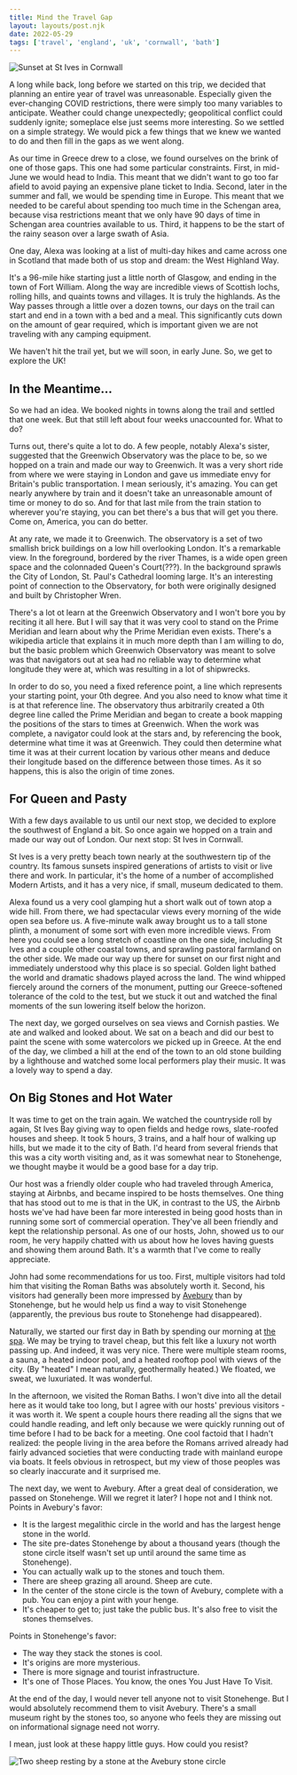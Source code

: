 ```yaml
---
title: Mind the Travel Gap
layout: layouts/post.njk
date: 2022-05-29
tags: ['travel', 'england', 'uk', 'cornwall', 'bath']
---
```


![Sunset at St Ives in Cornwall](/_images/st_ives.png)

A long while back, long before we started on this trip, we decided that planning an entire year of travel was
unreasonable. Especially given the ever-changing COVID restrictions, there were simply too many variables to anticipate.
Weather could change unexpectedly; geopolitical conflict could suddenly ignite; someplace else just seems more
interesting. So we settled on a simple strategy. We would pick a few things that we knew we wanted to do and then fill
in the gaps as we went along.

As our time in Greece drew to a close, we found ourselves on the brink of one of those gaps. This one had some
particular constraints. First, in mid-June we would head to India. This meant that we didn't want to go too far afield
to avoid paying an expensive plane ticket to India. Second, later in the summer and fall, we would be spending time in
Europe. This meant that we needed to be careful about spending too much time in the Schengan area, because visa
restrictions meant that we only have 90 days of time in Schengan area countries available to us. Third, it happens to
be the start of the rainy season over a large swath of Asia. 

One day, Alexa was looking at a list of multi-day hikes and came across one in Scotland that made both of us stop and
dream: the West Highland Way.

It's a 96-mile hike starting just a little north of Glasgow, and ending in the town of Fort William. Along the way are
incredible views of Scottish lochs, rolling hills, and quaints towns and villages. It is truly the highlands. As the Way
passes through a little over a dozen towns, our days on the trail can start and end in a town with a bed and a
meal. This significantly cuts down on the amount of gear required, which is important given we are not traveling with
any camping equipment.

We haven't hit the trail yet, but we will soon, in early June. So, we get to explore the UK!

## In the Meantime...

So we had an idea. We booked nights in towns along the trail and settled that one week. But that still left about four
weeks unaccounted for. What to do?

Turns out, there's quite a lot to do. A few people, notably Alexa's sister, suggested that the Greenwich Observatory was
the place to be, so we hopped on a train and made our way to Greenwich. It was a very short ride from where we were
staying in London and gave us immediate envy for Britain's public transportation. I mean seriously, it's amazing. You
can get nearly anywhere by train and it doesn't take an unreasonable amount of time or money to do so. And for that last
mile from the train station to wherever you're staying, you can bet there's a bus that will get you there. Come on,
America, you can do better.

At any rate, we made it to Greenwich. The observatory is a set of two smallish brick buildings on a low hill overlooking
London. It's a remarkable view. In the foreground, bordered by the river Thames, is a wide open green space and the
colonnaded Queen's Court(???). In the background sprawls the City of London, St. Paul's Cathedral looming large. It's
an interesting point of connection to the Observatory, for both were originally designed and built by Christopher Wren.

There's a lot ot learn at the Greenwich Observatory and I won't bore you by reciting it all here. But I will say that it
was very cool to stand on the Prime Meridian and learn about why the Prime Meridian even exists. There's a wikipedia
article that explains it in much more depth than I am willing to do, but the basic problem which Greenwich Observatory
was meant to solve was that navigators out at sea had no reliable way to determine what longitude they were at, which
was resulting in a lot of shipwrecks.

In order to do so, you need a fixed reference point, a line which represents your starting point, your 0th degree. And
you also need to know what time it is at that reference line. The observatory thus arbitrarily created a 0th degree line
called the Prime Meridian and began to create a book mapping the positions of the stars to times at Greenwich. When the
work was complete, a navigator could look at the stars and, by referencing the book, determine what time it was at
Greenwich. They could then determine what time it was at their current location by various other means and deduce their
longitude based on the difference between those times. As it so happens, this is also the origin of time zones.

## For Queen and Pasty

With a few days available to us until our next stop, we decided to explore the southwest of England a bit. So once again
we hopped on a train and made our way out of London. Our next stop: St Ives in Cornwall.

St Ives is a very pretty beach town nearly at the southwestern tip of the country. Its famous sunsets inspired
generations of artists to visit or live there and work. In particular, it's the home of a number of accomplished Modern
Artists, and it has a very nice, if small, museum dedicated to them.

Alexa found us a very cool glamping hut a short walk out of town atop a wide hill. From there, we had spectacular views
every morning of the wide open sea before us. A five-minute walk away brought us to a tall stone plinth, a monument of
some sort with even more incredible views. From here you could see a long stretch of coastline on the one side,
including St Ives and a couple other coastal towns, and sprawling pastoral farmland on the other side. We made our way
up there for sunset on our first night and immediately understood why this place is so special. Golden light bathed the
world and dramatic shadows played across the land. The wind whipped fiercely around the corners of the monument, putting
our Greece-softened tolerance of the cold to the test, but we stuck it out and watched the final moments of the sun
lowering itself below the horizon.

The next day, we gorged ourselves on sea views and Cornish pasties. We ate and walked and looked about. We sat on a
beach and did our best to paint the scene with some watercolors we picked up in Greece. At the end of the day, we
climbed a hill at the end of the town to an old stone building by a lighthouse and watched some local performers play
their music. It was a lovely way to spend a day.

## On Big Stones and Hot Water

It was time to get on the train again. We watched the countryside roll by again, St Ives Bay giving way to open fields
and hedge rows, slate-roofed houses and sheep. It took 5 hours, 3 trains, and a half hour of walking up hills, but we
made it to the city of Bath. I'd heard from several friends that this was a city worth visiting and, as it was somewhat
near to Stonehenge, we thought maybe it would be a good base for a day trip.

Our host was a friendly older couple who had traveled through America, staying at Airbnbs, and became inspired to be
hosts themselves. One thing that has stood out to me is that in the UK, in contrast to the US, the Airbnb hosts we've
had have been far more interested in being good hosts than in running some sort of commercial operation. They've all
been friendly and kept the relationship personal. As one of our hosts, John, showed us to our room, he very happily
chatted with us about how he loves having guests and showing them around Bath. It's a warmth that I've come to really
appreciate.

John had some recommendations for us too. First, multiple visitors had told him that visiting the Roman Baths was
absolutely worth it. Second, his visitors had generally been more impressed by
[Avebury](https://en.wikipedia.org/wiki/Avebury) than by Stonehenge, but he would help us find a way to visit Stonehenge
(apparently, the previous bus route to Stonehenge had disappeared).

Naturally, we started our first day in Bath by spending our morning at [the spa](https://www.thermaebathspa.com/). We
may be trying to travel cheap, but this felt like a luxury not worth passing up. And indeed, it was very nice. There
were multiple steam rooms, a sauna, a heated indoor pool, and a heated rooftop pool with views of the city. (By "heated"
I mean naturally, geothermally heated.) We floated, we sweat, we luxuriated. It was wonderful.

In the afternoon, we visited the Roman Baths. I won't dive into all the detail here as it would take too long, but I
agree with our hosts' previous visitors - it was worth it. We spent a couple hours there reading all the signs that we
could handle reading, and left only because we were quickly running out of time before I had to be back for a meeting.
One cool factoid that I hadn't realized: the people living in the area before the Romans arrived already had fairly
advanced societies that were conducting trade with mainland europe via boats. It feels obvious in retrospect, but my
view of those peoples was so clearly inaccurate and it surprised me.

The next day, we went to Avebury. After a great deal of consideration, we passed on Stonehenge. Will we regret it later?
I hope not and I think not. Points in Avebury's favor:
* It is the largest megalithic circle in the world and has the largest henge stone in the world.
* The site pre-dates Stonehenge by about a thousand years (though the stone circle itself wasn't set up until around
the same time as Stonehenge).
* You can actually walk up to the stones and touch them.
* There are sheep grazing all around. Sheep are cute.
* In the center of the stone circle is the town of Avebury, complete with a pub. You can enjoy a pint with your henge.
* It's cheaper to get to; just take the public bus. It's also free to visit the stones themselves.

Points in Stonehenge's favor:
* The way they stack the stones is cool.
* It's origins are more mysterious.
* There is more signage and tourist infrastructure.
* It's one of Those Places. You know, the ones You Just Have To Visit.

At the end of the day, I would never tell anyone not to visit Stonehenge. But I would absolutely recommend them to visit
Avebury. There's a small museum right by the stones too, so anyone who feels they are missing out on informational
signage need not worry.

I mean, just look at these happy little guys. How could you resist?

<img src="/_images/avebury.png" class="in-article" alt="Two sheep resting by a stone at the Avebury stone circle" />
